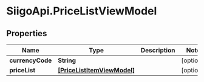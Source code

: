 # SiigoApi.PriceListViewModel

## Properties

Name | Type | Description | Notes
------------ | ------------- | ------------- | -------------
**currencyCode** | **String** |  | [optional] 
**priceList** | [**[PriceListItemViewModel]**](PriceListItemViewModel.md) |  | [optional] 



